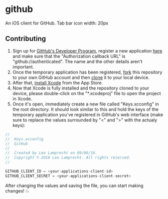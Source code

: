 # github

An iOS client for GitHub. Tab bar icon width: 20px

## Contributing

1. Sign up for [GitHub's Developer Program](https://developer.github.com/program/), register a new application [here](https://github.com/settings/developers) and make sure that the "Authorization callback URL" is "github://authenticated". The name and the other details aren't important.
2. Once the temporary application has been registered, [fork](https://help.github.com/articles/fork-a-repo/) this repository to your own GitHub account and then [clone](https://help.github.com/articles/cloning-a-repository/) it to your local device.
3. After that, [install Xcode](https://itunes.apple.com/en/app/xcode/id497799835?l=en&mt=12) from the App Store.
4. Now that Xcode is fully installed and the repository cloned to your device, please double-click on the "*.xcodeproj" file to open the project in Xcode.
5. Once it's open, immediately create a new file called "Keys.xcconfig" in the root directory. It should look similar to this and hold the keys of the temporary application you've registered in GitHub's web interface (make sure to replace the values surrounded by "<" and ">" with the actualy keys):

```swift
//
//  Keys.xcconfig
//  GitHub
//
//  Created by Leo Lamprecht on 09/06/16.
//  Copyright © 2016 Leo Lamprecht. All rights reserved.
//

GITHUB_CLIENT_ID = <your-applications-client-id>
GITHUB_CLIENT_SECRET = <your-applications-client-secret>
```

After changing the values and saving the file, you can start making changes! :boom:
